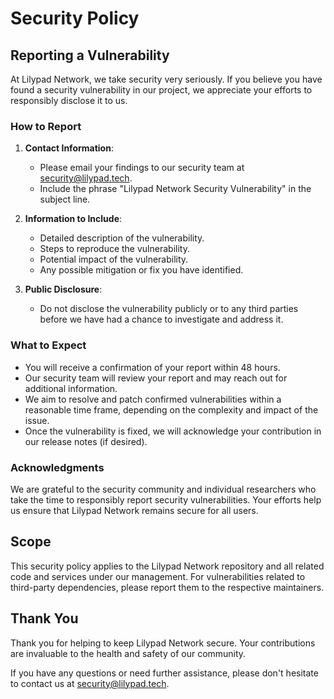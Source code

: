 # Security Policy

## Reporting a Vulnerability

At Lilypad Network, we take security very seriously. If you believe you have found a security vulnerability in our project, we appreciate your efforts to responsibly disclose it to us.

### How to Report

1. **Contact Information**:

    - Please email your findings to our security team at [security@lilypad.tech](mailto:security@lilypad.tech).
    - Include the phrase "Lilypad Network Security Vulnerability" in the subject line.

2. **Information to Include**:

    - Detailed description of the vulnerability.
    - Steps to reproduce the vulnerability.
    - Potential impact of the vulnerability.
    - Any possible mitigation or fix you have identified.

3. **Public Disclosure**:
    - Do not disclose the vulnerability publicly or to any third parties before we have had a chance to investigate and address it.

### What to Expect

- You will receive a confirmation of your report within 48 hours.
- Our security team will review your report and may reach out for additional information.
- We aim to resolve and patch confirmed vulnerabilities within a reasonable time frame, depending on the complexity and impact of the issue.
- Once the vulnerability is fixed, we will acknowledge your contribution in our release notes (if desired).

### Acknowledgments

We are grateful to the security community and individual researchers who take the time to responsibly report security vulnerabilities. Your efforts help us ensure that Lilypad Network remains secure for all users.

## Scope

This security policy applies to the Lilypad Network repository and all related code and services under our management. For vulnerabilities related to third-party dependencies, please report them to the respective maintainers.

## Thank You

Thank you for helping to keep Lilypad Network secure. Your contributions are invaluable to the health and safety of our community.

If you have any questions or need further assistance, please don't hesitate to contact us at [security@lilypad.tech](mailto:security@lilypad.tech).
